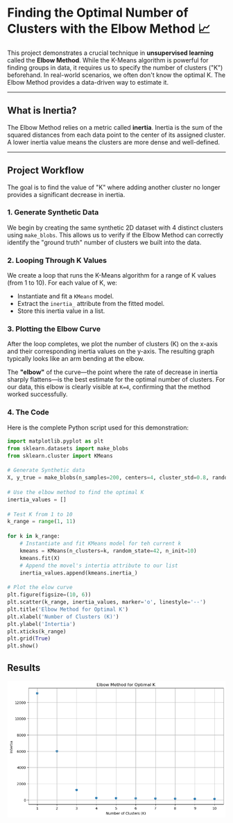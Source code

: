 # Finding the Optimal Number of Clusters with the Elbow Method 📈

This project demonstrates a crucial technique in **unsupervised learning** called the **Elbow Method**. While the K-Means algorithm is powerful for finding groups in data, it requires us to specify the number of clusters ("K") beforehand. In real-world scenarios, we often don't know the optimal K. The Elbow Method provides a data-driven way to estimate it.

---

## What is Inertia?

The Elbow Method relies on a metric called **inertia**. Inertia is the sum of the squared distances from each data point to the center of its assigned cluster. A lower inertia value means the clusters are more dense and well-defined.

---

## Project Workflow

The goal is to find the value of "K" where adding another cluster no longer provides a significant decrease in inertia.

### 1. Generate Synthetic Data
We begin by creating the same synthetic 2D dataset with 4 distinct clusters using `make_blobs`. This allows us to verify if the Elbow Method can correctly identify the "ground truth" number of clusters we built into the data.

### 2. Looping Through K Values
We create a loop that runs the K-Means algorithm for a range of K values (from 1 to 10). For each value of K, we:

* Instantiate and fit a `KMeans` model.
* Extract the `inertia_` attribute from the fitted model.
* Store this inertia value in a list.

### 3. Plotting the Elbow Curve
After the loop completes, we plot the number of clusters (K) on the x-axis and their corresponding inertia values on the y-axis. The resulting graph typically looks like an arm bending at the elbow.



The **"elbow"** of the curve—the point where the rate of decrease in inertia sharply flattens—is the best estimate for the optimal number of clusters. For our data, this elbow is clearly visible at `K=4`, confirming that the method worked successfully.

### 4. The Code
Here is the complete Python script used for this demonstration:

```python
import matplotlib.pyplot as plt
from sklearn.datasets import make_blobs
from sklearn.cluster import KMeans

# Generate Synthetic data
X, y_true = make_blobs(n_samples=200, centers=4, cluster_std=0.8, random_state=42)

# Use the elbow method to find the optimal K
inertia_values = []

# Test K from 1 to 10
k_range = range(1, 11)

for k in k_range:
    # Instantiate and fit KMeans model for teh current k
    kmeans = KMeans(n_clusters=k, random_state=42, n_init=10)
    kmeans.fit(X)
    # Append the movel's intertia attribute to our list
    inertia_values.append(kmeans.inertia_)

# Plot the elow curve
plt.figure(figsize=(10, 6))
plt.scatter(k_range, inertia_values, marker='o', linestyle='--')
plt.title('Elbow Method for Optimal K')
plt.xlabel('Number of Clusters (K)')
plt.ylabel('Intertia')
plt.xticks(k_range)
plt.grid(True)
plt.show()
```
## Results
![alt text](image-1.png)